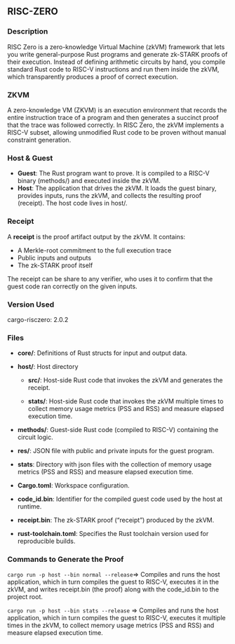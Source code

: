 ## RISC-ZERO

### Description  
RISC Zero is a zero-knowledge Virtual Machine (zkVM) framework that lets you write general-purpose Rust programs and generate zk-STARK proofs of their execution. Instead of defining arithmetic circuits by hand, you compile standard Rust code to RISC-V instructions and run them inside the zkVM, which transparently produces a proof of correct execution.

### ZKVM  
A zero-knowledge VM (ZKVM) is an execution environment that records the entire instruction trace of a program and then generates a succinct proof that the trace was followed correctly. In RISC Zero, the zkVM implements a RISC-V subset, allowing unmodified Rust code to be proven without manual constraint generation.

### Host & Guest  
- **Guest**: The Rust program want to prove. It is compiled to a RISC-V binary (methods/) and executed inside the zkVM.  
- **Host**: The application that drives the zkVM. It loads the guest binary, provides inputs, runs the zkVM, and collects the resulting proof (receipt). The host code lives in host/.

### Receipt  
A **receipt** is the proof artifact output by the zkVM. It contains:  
- A Merkle-root commitment to the full execution trace  
- Public inputs and outputs  
- The zk-STARK proof itself  
  
The receipt can be share to any verifier, who uses it to confirm that the guest code ran correctly on the given inputs.

### Version Used

cargo-risczero: 2.0.2

### Files

- **core/**: 
  Definitions of Rust structs for input and output data. 

- **host/**: Host directory
  - **src/**: 
    Host-side Rust code that invokes the zkVM and generates the receipt.  

  - **stats/**: 
    Host-side Rust code that invokes the zkVM multiple times to collect memory usage metrics (PSS and RSS) and measure elapsed execution time.  

- **methods/**: 
  Guest-side Rust code (compiled to RISC-V) containing the circuit logic.  

- **res/**: 
  JSON file with public and private inputs for the guest program.  

- **stats**:
  Directory with json files with the collection of memory usage metrics (PSS and RSS) and measure elapsed execution time.

- **Cargo.toml**: 
  Workspace configuration.

- **code_id.bin**: 
  Identifier for the compiled guest code used by the host at runtime.  

- **receipt.bin**: 
  The zk-STARK proof (“receipt”) produced by the zkVM.  

- **rust-toolchain.toml**: 
  Specifies the Rust toolchain version used for reproducible builds.

### Commands to Generate the Proof

`cargo run -p host --bin normal --release`=> Compiles and runs the host application, which in turn compiles the guest to RISC-V, executes it in the zkVM, and writes receipt.bin (the proof) along with the code_id.bin to the project root.

`cargo run -p host --bin stats --release` => Compiles and runs the host application, which in turn compiles the guest to RISC-V, executes it multiple times in the zkVM, to collect memory usage metrics (PSS and RSS) and measure elapsed execution time. 

